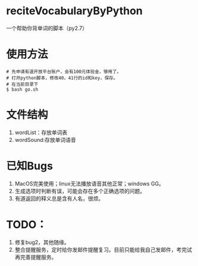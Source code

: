 # reciteVocabularyByPython
一个帮助你背单词的脚本（py2.7）

# 使用方法
```shell
# 先申请有道开放平台账户，会有100元体验金，够用了。
# 打开python脚本，修改40，41行的id和key，保存。
# 在当前目录下
$ bash go.sh
```

# 文件结构
1. wordList：存放单词表
2. wordSound:存放单词语音

# 已知Bugs
1. MacOS完美使用；linux无法播放语音其他正常；windows GG。
2. 生成选项时判断有误，可能会存在多个正确选项的问题。
3. 有道返回的释义总是含有人名，很烦。

# TODO：
1. 修复bug2，其他随缘。
2. 整合提醒服务，定时给你发邮件提醒复习。目前只能给我自己发邮件，考完试再完善提醒服务。